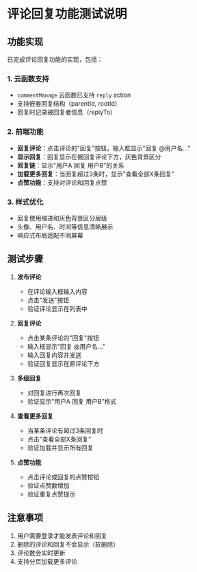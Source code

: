 # 评论回复功能测试说明

## 功能实现

已完成评论回复功能的实现，包括：

### 1. 云函数支持
- `commentManage` 云函数已支持 `reply` action
- 支持嵌套回复结构（parentId, rootId）
- 回复时记录被回复者信息（replyTo）

### 2. 前端功能
- **回复评论**：点击评论的"回复"按钮，输入框显示"回复 @用户名..."
- **显示回复**：回复显示在被回复评论下方，灰色背景区分
- **回复链**：显示"用户A 回复 用户B"的关系
- **加载更多回复**：当回复超过3条时，显示"查看全部X条回复"
- **点赞功能**：支持对评论和回复点赞

### 3. 样式优化
- 回复使用缩进和灰色背景区分层级
- 头像、用户名、时间等信息清晰展示
- 响应式布局适配不同屏幕

## 测试步骤

1. **发布评论**
   - 在评论输入框输入内容
   - 点击"发送"按钮
   - 验证评论显示在列表中

2. **回复评论**
   - 点击某条评论的"回复"按钮
   - 输入框显示"回复 @用户名..."
   - 输入回复内容并发送
   - 验证回复显示在原评论下方

3. **多级回复**
   - 对回复进行再次回复
   - 验证显示"用户A 回复 用户B"格式

4. **查看更多回复**
   - 当某条评论有超过3条回复时
   - 点击"查看全部X条回复"
   - 验证加载并显示所有回复

5. **点赞功能**
   - 点击评论或回复的点赞按钮
   - 验证点赞数增加
   - 验证重复点赞提示

## 注意事项

1. 用户需要登录才能发表评论和回复
2. 删除的评论和回复不会显示（软删除）
3. 评论数会实时更新
4. 支持分页加载更多评论